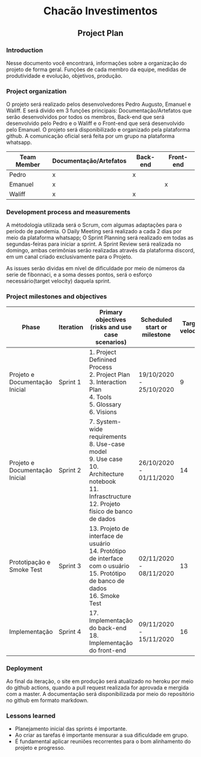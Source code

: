 <h1 align="center">Chacão Investimentos</h1>
<h2 align="center">Project Plan</h2>

### Introduction
Nesse documento você encontrará, informações sobre a organização do projeto de forma geral. Funções de cada membro da equipe, medidas de produtividade e evolução, objetivos, produção.


### Project organization
O projeto será realizado pelos desenvolvedores Pedro Augusto, Emanuel e Waliff. E será divido em 3 funções principais: Documentação/Artefatos que serão desenvolvidos por todos os membros, Back-end que será desenvolvido pelo Pedro e o Waliff e o Front-end que será desenvolvido pelo Emanuel. O projeto será disponibilizado e organizado pela plataforma github. A comunicação oficial será feita por um grupo na plataforma whatsapp.

| Team Member | Documentação/Artefatos | Back-end |  Front-end | 
|-------------|------------------------|----------| ---------- | 
| Pedro       | x                      | x        |            | 
| Emanuel     | x                      |          |          x | 
| Waliff      | x                      |x         |            | 


### Development process and measurements
A métodologia utilizada será o Scrum, com algumas adaptações para o período de pandemia. O Daily Meeting será realizado a cada 2 dias por meio da plataforma whatsapp; O Sprint Planning será realizado em todas as segundas-feiras para iniciar a sprint. A Sprint Review será realizada no domingo, ambas cerimônias serão realizadas através da plataforma discord, em um canal criado exclusivamente para o Projeto.

As issues serão dividas em nível de dificuldade por meio de números da serie de fibonnaci, e a soma desses pontos, será o esforço necessário(target velocity) daquela sprint.

### Project milestones and objectives

| Phase                          | Iteration | Primary objectives (risks and use case scenarios)                                                                                                                    | Scheduled start or milestone | Target velocity |
|--------------------------------|-----------|----------------------------------------------------------------------------------------------------------------------------------------------------------------------|------------------------------|-----------------|
| Projeto e Documentação Inicial | Sprint 1  | 1. Project Definined Process <br> 2. Project Plan<br> 3. Interaction Plan<br> 4. Tools<br> 5. Glossary<br> 6. Visions<br>                                            | 19/10/2020 - 25/10/2020      | 9              |
| Projeto e Documentação Inicial | Sprint 2  | 7. System-wide requirements<br> 8. Use-case model<br> 9. Use case<br> 10. Architecture notebook<br> 11. Infrasctructure<br> 12. Projeto físico de banco de dados<br> | 26/10/2020 - 01/11/2020      | 14              |
| Prototipação e Smoke Test      | Sprint 3  | 13. Projeto de interface de usuário<br> 14. Protótipo de interface com o usuário<br> 15. Protótipo de banco de dados<br> 16. Smoke Test<br>                          | 02/11/2020 - 08/11/2020      | 13              |
| Implementação                  | Sprint 4  | 17. Implementação do back-end<br> 18. Implementação do front-end<br>                                                                                                 | 09/11/2020 - 15/11/2020      | 16              |

### Deployment
Ao final da iteração, o site em produção será atualizado no heroku por meio do github actions, quando a pull request realizada for aprovada e mergida com a master. A documentação será disponibilizada por meio do repositório no github em formato markdown.

### Lessons learned
- Planejamento inicial das sprints é importante.
- Ao criar as tarefas é importante mensurar a sua dificuldade em grupo.
- É fundamental aplicar reuniões recorrentes para o bom alinhamento do projeto e progresso.
